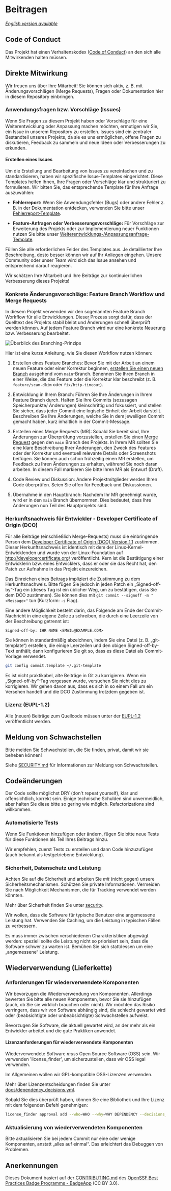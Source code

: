 # Beitragen

_[English version available](./CONTRIBUTING-en.md)_

## Code of Conduct

Das Projekt hat einen Verhaltenskodex ([Code of Conduct](CODE_OF_CONDUCT.md))
an den sich alle Mitwirkenden halten müssen.

## Direkte Mitwirkung

Wir freuen uns über Ihre Mitarbeit! Sie können sich aktiv, z. B. mit Änderungsvorschlägen (Merge Requests), Fragen oder Dokumentation hier in diesem Repository einbringen.

### Anwendungsfragen bzw. Vorschläge (Issues)

Wenn Sie Fragen zu diesem Projekt haben oder Vorschläge für eine Weiterentwicklung oder Anpassung machen möchten, ermutigen wir Sie, ein Issue in unserem Repository zu erstellen. Issues sind ein zentraler Bestandteil unseres Projekts, da sie es uns ermöglichen, offene Fragen zu diskutieren, Feedback zu sammeln und neue Ideen oder Verbesserungen zu erkunden.

#### Erstellen eines Issues

Um die Erstellung und Bearbeitung von Issues zu vereinfachen und zu standardisieren, haben wir spezifische Issue-Templates eingerichtet. Diese Templates helfen Ihnen, Ihre Fragen oder Vorschläge klar und strukturiert zu formulieren. Wir bitten Sie, das entsprechende Template für Ihre Anfrage auszuwählen:

- **Fehlerreport:** Wenn Sie Anwendungsfehler (Bugs) oder andere Fehler z. B. in der Dokumentation entdecken, verwenden Sie bitte unser [Fehlerreport-Template](https://gitlab.opencode.de/bmi/ozg-rahmenarchitektur/ozgsec/ozgsec-info/-/issues/new?issuable_template=bug).

- **Feature-Anfragen oder Verbesserungsvorschläge:** Für Vorschläge zur Erweiterung des Projekts oder zur Implementierung neuer Funktionen nutzen Sie bitte unser [Weiterentwicklungs-/Anpassungsanfrage-Template](https://gitlab.opencode.de/bmi/ozg-rahmenarchitektur/ozgsec/ozgsec-info/-/issues/new?issuable_template=feature).

Füllen Sie alle erforderlichen Felder des Templates aus. Je detaillierter Ihre Beschreibung, desto besser können wir auf Ihr Anliegen eingehen. Unsere Community oder unser Team wird sich das Issue ansehen und entsprechend darauf reagieren.

Wir schätzen Ihre Mitarbeit und Ihre Beiträge zur kontinuierlichen Verbesserung dieses Projekts!

### Konkrete Änderungsvorschläge: Feature Branch Workflow und Merge Requests

In diesem Projekt verwenden wir den sogenannten Feature Branch Workflow für alle Entwicklungen. Dieser Prozess sorgt dafür, dass der Quelltext des Projekts stabil bleibt und Änderungen schnell überprüft werden können. Auf jedem Feature Branch wird nur eine konkrete Neuerung bzw. Verbesserung bearbeitet. 

![Überblick des Branching-Prinzips](./docs/assets/Branching.png)

Hier ist eine kurze Anleitung, wie Sie diesen Workflow nutzen können:

1. Erstellen eines Feature Branches: Bevor Sie mit der Arbeit an einem neuen Feature oder einer Korrektur beginnen, [erstellen Sie einen neuen Branch](https://gitlab.opencode.de/bmi/ozg-rahmenarchitektur/ozgsec/ozgsec-info/-/branches/new) ausgehend vom `main`-Branch. Benennen Sie Ihren Branch in einer Weise, die das Feature oder die Korrektur klar beschreibt (z. B. `feature/scan-dkim` oder `fix/http-timeout`).

2. Entwicklung in Ihrem Branch: Führen Sie Ihre Änderungen in Ihrem Feature Branch durch. Halten Sie Ihre Commits (sozusagen Speicherpunkte/ Änderungen) kleinschrittig und fokussiert, und stellen Sie sicher, dass jeder Commit eine logische Einheit der Arbeit darstellt. Beschreiben Sie Ihre Änderungen, welche Sie in dem jeweiligen Commit gemacht haben, kurz inhaltlich in der Commit-Message. 

3. Erstellen eines Merge Requests (MR): Sobald Sie bereit sind, Ihre Änderungen zur Überprüfung vorzustellen, erstellen Sie einen [Merge Request](https://gitlab.opencode.de/bmi/ozg-rahmenarchitektur/ozgsec/ozgsec-info/-/merge_requests/new) gegen den `main` Branch des Projekts. In Ihrem MR sollten Sie eine klare Beschreibung Ihrer Änderungen, den Zweck des Features oder der Korrektur und eventuell relevante Details oder Screenshots beifügen. Sie können auch schon frühzeitig einen MR erstellen, um Feedback zu Ihren Änderungen zu erhalten, während Sie noch daran arbeiten. In diesem Fall markieren Sie bitte Ihren MR als Entwurf (Draft).

4. Code Review und Diskussion: Andere Projektmitglieder werden Ihren Code überprüfen. Seien Sie offen für Feedback und Diskussionen.

5. Übernahme in den Hauptbranch: Nachdem Ihr MR genehmigt wurde, wird er in den `main` Branch übernommen. Dies bedeutet, dass Ihre Änderungen nun Teil des Hauptprojekts sind.

### Herkunftsnachweis für Entwickler - Developer Certificate of Origin (DCO)

Für alle Beiträge (einschließlich Merge-Requests) muss die einbringende Person dem [Developer Certificate of Origin (DCO) Version 1.1](./docs/dco.txt) zustimmen. Dieser Herkunftsnachweis ist identisch mit dem der Linux-Kernel-Entwicklenden und wurde von der Linux-Foundation auf <http://developercertificate.org/> veröffentlicht. Kern ist die Bestätigung einer Entwicklerin bzw. eines Entwicklers, dass er oder sie das Recht hat, den Patch zur Aufnahme in das Projekt einzureichen.

Das Einreichen eines Beitrags impliziert die Zustimmung zu dem Herkunftsnachweis. Bitte fügen Sie jedoch in jeden Patch ein „Signed-off-by“-Tag ein (dieses Tag ist ein üblicher Weg, um zu bestätigen, dass Sie dem DCO zustimmen). Sie können dies mit `git commit --signoff -m "<Message>"` tun (Kurzform: `-s` Flag).

Eine andere Möglichkeit besteht darin, das Folgende am Ende der Commit-Nachricht in eine eigene Zeile zu schreiben, die durch eine Leerzeile von der Beschreibung getrennt ist:

````text
Signed-off-by: IHR NAME <EMAIL@EXAMPLE.COM>
````

Sie können in standardmäßig abzeichnen, indem Sie eine Datei (z. B. „git-template“) erstellen, die einige Leerzeilen und den obigen Signed-off-by-Text enthält;
dann konfigurieren Sie git so, dass es diese Datei als Commit-Vorlage verwendet.

````sh
git config commit.template ~/.git-template
````

Es ist nicht praktikabel, alte Beiträge in Git zu korrigieren. Wenn ein „Signed-off-by“-Tag vergessen wurde, versuchen Sie nicht dies zu korrigieren. Wir gehen davon aus, dass es sich in so einem Fall um ein Versehen handelt und die DCO Zustimmung trotzdem gegeben ist.

### Lizenz (EUPL-1.2)

Alle (neuen) Beiträge zum Quellcode müssen
unter der [EUPL-1.2](./LICENSE.md) veröffentlicht werden.

## Meldung von Schwachstellen

Bitte melden Sie Schwachstellen, die Sie finden, privat, damit wir sie beheben können!

Siehe [SECURITY.md](./SECURITY.md) für Informationen zur Meldung von Schwachstellen.

## Codeänderungen

Der Code sollte möglichst DRY (don't repeat yourself), klar und offensichtlich, korrekt sein. Einige technische Schulden sind unvermeidlich, aber halten Sie diese bitte so gering wie möglich.
Refactorizations sind willkommen.

### Automatisierte Tests

Wenn Sie Funktionen hinzufügen oder ändern, fügen Sie bitte neue Tests für diese Funktionen als Teil Ihres Beitrags hinzu.

Wir empfehlen, zuerst Tests zu erstellen und dann Code hinzuzufügen (auch bekannt als testgetriebene Entwicklung).

### Sicherheit, Datenschutz und Leistung

Achten Sie auf die Sicherheit und arbeiten Sie *mit* (nicht gegen) unsere Sicherheitsmechanismen. Schützen Sie private Informationen. Vermeiden Sie nach Möglichkeit Mechanismen, die für Tracking verwendet werden könnten.

Mehr über Sicherheit finden Sie unter [security](./SECURITY.md).

Wir wollen, dass die Software für typische Benutzer eine angemessene Leistung hat. Verwenden Sie Caching, um die Leistung in typischen Fällen zu verbessern.

Es muss immer zwischen verschiedenen Charakteristiken abgewägt werden: speziell sollte die Leistung nicht so priorisiert sein, dass die Software schwer zu warten ist. Bemühen Sie sich stattdessen um eine „angemessene“ Leistung.

## Wiederverwendung (Lieferkette)

### Anforderungen für wiederverwendete Komponenten

Wir bevorzugen die Wiederverwendung von Komponenten. Allerdings bewerten Sie bitte alle neuen Komponenten, bevor Sie sie hinzufügen (auch, ob Sie sie wirklich brauchen oder nicht). Wir möchten das Risiko verringern, dass wir von Software abhängig sind, die schlecht gewartet wird oder (beabsichtigte oder unbeabsichtigte) Schwachstellen aufweist.

Bevorzugen Sie Software, die aktuell gewartet wird, an der mehr als ein Entwickler arbeitet und die gute Praktiken anwendet.

#### Lizenzanforderungen für wiederverwendete Komponenten

Wiederverwendete Software *muss* Open Source Software (OSS) sein. Wir verwenden 'license_finder', um sicherzustellen, dass wir OSS legal verwenden.

Im Allgemeinen wollen wir GPL-kompatible OSS-Lizenzen verwenden.

Mehr über Lizenzentscheidungen finden Sie unter [docs/dependency_decisions.yml](./docs/dependency_decisions.yml).

Sobald Sie dies überprüft haben, können Sie eine Bibliothek und Ihre Lizenz mit dem folgenden Befehl genehmigen:

````sh
license_finder approval add --who=WHO --why=WHY DEPENDENCY --decisions_file ./docs/dependency_decisions.yml
````

### Aktualisierung von wiederverwendeten Komponenten

Bitte aktualisieren Sie bei jedem Commit nur eine oder wenige Komponenten, anstatt „alles auf einmal“. Das erleichtert das Debuggen von Problemen.

## Anerkennungen

Dieses Dokument basiert auf der [CONTRIBUTING.md](https://github.com/coreinfrastructure/best-practices-badge/blob/main/CONTRIBUTING.md) des [OpenSSF Best Practices Badge Programms - BadgeApp](https://www.bestpractices.dev/en) (CC BY 3.0).
